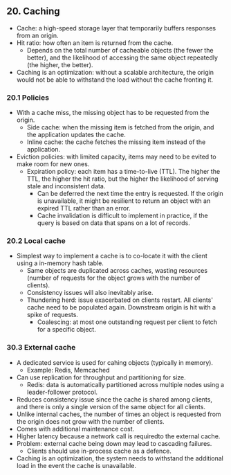 ## 20. Caching
- Cache: a high-speed storage layer that temporarily buffers responses from an origin.
- Hit ratio: how often an item is returned from the cache.
  - Depends on the total number of cacheable objects (the fewer the better), and the likelihood of accessing the same object repeatedly (the higher, the better).
- Caching is an optimization: without a scalable architecture, the origin would not be able to withstand the load without the cache fronting it.

### 20.1 Policies
- With a cache miss, the missing object has to be requested from the origin.
  - Side cache: when the missing item is fetched from the origin, and the application updates the cache.
  - Inline cache: the cache fetches the missing item instead of the application.
- Eviction policies: with limited capacity, items may need to be evited to make room for new ones.
  - Expiration policy: each item has a time-to-live (TTL). The higher the TTL, the higher the hit ratio, but the higher the likelihood of serving stale and inconsistent data.
    - Can be deferred the next time the entry is requested. If the origin is unavailable, it might be resilient to return an object with an expired TTL rather than an error.
    - Cache invalidation is difficult to implement in practice, if the query is based on data that spans on a lot of records.

### 20.2 Local cache
- Simplest way to implement a cache is to co-locate it with the client using a in-memory hash table.
  - Same objects are duplicated across caches, wasting resources (number of requests for the object grows with the number of clients).
  - Consistency issues will also inevitably arise.
  - Thundering herd: issue exacerbated on clients restart. All clients' cache need to be populated again. Downstream origin is hit with a spike of requests.
    - Coalescing: at most one outstanding request per client to fetch  for a specific object.

### 30.3 External cache
- A dedicated service is used for cahing objects (typically in memory).
  - Example: Redis, Memcached
- Can use replication for throughput and partitioning for size.
  - Redis: data is automatically partitioned across multiple nodes using a leader-follower protocol.
- Reduces consistency issue since the cache is shared among clients, and there is only a single version of the same object for all clients.
- Unlike internal caches, the number of times an object is requested from the origin does not grow with the number of clients.
- Comes with additional maintenance cost.
- Higher latency because a network call is requiredto the external cache.
- Problem: external cache being down may lead to cascading failures.
  - Clients should use in-process cache as a defence.
- Caching is an optimization, the system needs to withstand the additional load in the event the cache is unavailable.